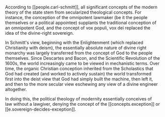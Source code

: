 
According to [[people.carl-schmitt]], all significant concepts of the modern theory of the state stem from secularized theological concepts. For instance, the conception of the omnipotent lawmaker (be it the people themselves or a political appointee) supplants the traditional conception of an omnipotent God, and the concept of vox populi, vox dei replaced the idea of the divine-right sovereign.

In Schmitt's view, beginning with the Enlightenment (which replaced Christianity with deism), the essentially absolute nature of divine right monarchy was largely transferred from the concept of God to the people themselves. Since Descartes and Bacon, and the Scientific Revolution of the 1600s, the world increasingly came to be viewed in mechanistic terms. Over time, the organic Christian conception inherited from the Scholastics that God had created (and worked to actively sustain) the world transformed first into the deist view that God had simply built the machine, then left it, and then to the more secular view eschewing any view of a divine engineer altogether.

In doing this, the political theology of modernity essentially conceives of law without a lawgiver, denying the concept of the [[concepts.exception]] or [[e.sovereign-decides-exception]].
